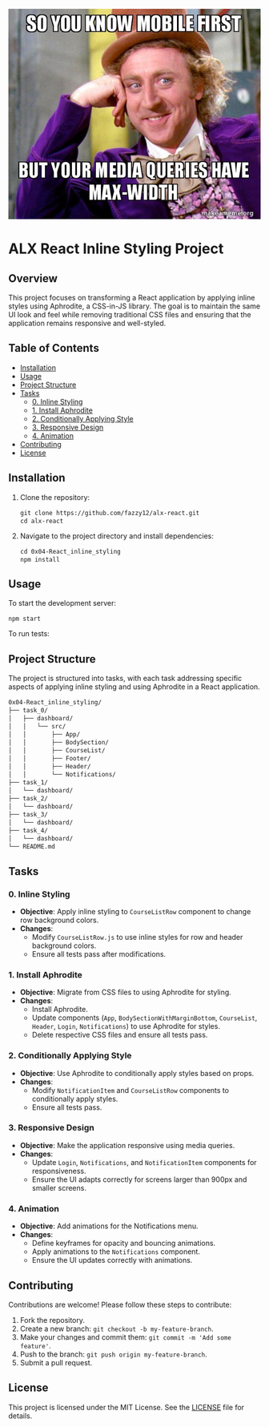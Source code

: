 ![](stylebackground.jpg)

# ALX React Inline Styling Project

## Overview

This project focuses on transforming a React application by applying inline styles using Aphrodite, a CSS-in-JS library. The goal is to maintain the same UI look and feel while removing traditional CSS files and ensuring that the application remains responsive and well-styled.

## Table of Contents

- [Installation](#installation)
- [Usage](#usage)
- [Project Structure](#project-structure)
- [Tasks](#tasks)
  - [0. Inline Styling](#0-inline-styling)
  - [1. Install Aphrodite](#1-install-aphrodite)
  - [2. Conditionally Applying Style](#2-conditionally-applying-style)
  - [3. Responsive Design](#3-responsive-design)
  - [4. Animation](#4-animation)
- [Contributing](#contributing)
- [License](#license)

## Installation

1. Clone the repository:
    ```
    git clone https://github.com/fazzy12/alx-react.git
    cd alx-react
    ```

2. Navigate to the project directory and install dependencies:
    ```
    cd 0x04-React_inline_styling
    npm install
    ```

## Usage

To start the development server:
```
npm start
```

To run tests:

## Project Structure

The project is structured into tasks, with each task addressing specific aspects of applying inline styling and using Aphrodite in a React application.

```
0x04-React_inline_styling/
├── task_0/
│   ├── dashboard/
│   │   └── src/
│   │       ├── App/
│   │       ├── BodySection/
│   │       ├── CourseList/
│   │       ├── Footer/
│   │       ├── Header/
│   │       └── Notifications/
├── task_1/
│   └── dashboard/
├── task_2/
│   └── dashboard/
├── task_3/
│   └── dashboard/
├── task_4/
│   └── dashboard/
└── README.md

```


## Tasks

### 0. Inline Styling

- **Objective**: Apply inline styling to `CourseListRow` component to change row background colors.
- **Changes**:
  - Modify `CourseListRow.js` to use inline styles for row and header background colors.
  - Ensure all tests pass after modifications.

### 1. Install Aphrodite

- **Objective**: Migrate from CSS files to using Aphrodite for styling.
- **Changes**:
  - Install Aphrodite.
  - Update components (`App`, `BodySectionWithMarginBottom`, `CourseList`, `Header`, `Login`, `Notifications`) to use Aphrodite for styles.
  - Delete respective CSS files and ensure all tests pass.

### 2. Conditionally Applying Style

- **Objective**: Use Aphrodite to conditionally apply styles based on props.
- **Changes**:
  - Modify `NotificationItem` and `CourseListRow` components to conditionally apply styles.
  - Ensure all tests pass.

### 3. Responsive Design

- **Objective**: Make the application responsive using media queries.
- **Changes**:
  - Update `Login`, `Notifications`, and `NotificationItem` components for responsiveness.
  - Ensure the UI adapts correctly for screens larger than 900px and smaller screens.

### 4. Animation

- **Objective**: Add animations for the Notifications menu.
- **Changes**:
  - Define keyframes for opacity and bouncing animations.
  - Apply animations to the `Notifications` component.
  - Ensure the UI updates correctly with animations.

## Contributing

Contributions are welcome! Please follow these steps to contribute:

1. Fork the repository.
2. Create a new branch: `git checkout -b my-feature-branch`.
3. Make your changes and commit them: `git commit -m 'Add some feature'`.
4. Push to the branch: `git push origin my-feature-branch`.
5. Submit a pull request.

## License

This project is licensed under the MIT License. See the [LICENSE](LICENSE) file for details.
